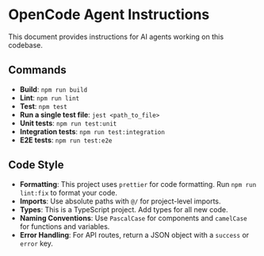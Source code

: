 
# OpenCode Agent Instructions

This document provides instructions for AI agents working on this codebase.

## Commands

- **Build**: `npm run build`
- **Lint**: `npm run lint`
- **Test**: `npm test`
- **Run a single test file**: `jest <path_to_file>`
- **Unit tests**: `npm run test:unit`
- **Integration tests**: `npm run test:integration`
- **E2E tests**: `npm run test:e2e`

## Code Style

- **Formatting**: This project uses `prettier` for code formatting. Run `npm run lint:fix` to format your code.
- **Imports**: Use absolute paths with `@/` for project-level imports.
- **Types**: This is a TypeScript project. Add types for all new code.
- **Naming Conventions**: Use `PascalCase` for components and `camelCase` for functions and variables.
- **Error Handling**: For API routes, return a JSON object with a `success` or `error` key.

